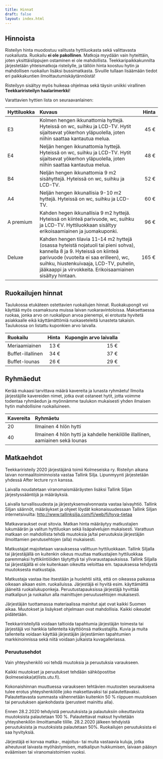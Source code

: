 ```yaml
---
title: Hinnat
draft: false
layout: index.html
---
```

## Hinnoista

Risteilyn hinta muodostuu valitusta hyttiluokasta sekä valittavasta ruokailusta. Ruokailu __ei ole pakollinen__. Matkoja myydään vain hyteittäin, joten yksittäislippujen ostaminen ei ole mahdollista. Teekkaripaikkakunnilta järjestetään yhteismatkoja risteilylle, ja tällöin hinta koostuu hytin ja mahdollisen ruokailun lisäksi bussimatkasta. Sivuille tullaan lisäämään tiedot eri paikkakuntien ilmoittautumiskäytännöistä!

Risteilyyn sisältyy myös huikeaa ohjelmaa sekä täysin uniikki virallinen __Teekkariristeilyn haalarimerkki__!

Varattavien hyttien lista on seuraavanlainen:

| Hyttiluokka   | Kuvaus        | Hinta |
|:------------- |:--------------| -----:|
| E3 | Kolmen hengen ikkunattomia hyttejä. Hyteissä on wc, suihku ja LCD-TV. Hytit sijaitsevat yökerhon yläpuolella, joten niihin saattaa kantautua melua. | 45 € |
| E4 | Neljän hengen ikkunattomia hyttejä. Hyteissä on wc, suihku ja LCD-TV. Hytit sijaitsevat yökerhon yläpuolella, joten niihin saattaa kantautua melua. | 48 € |
| B4 | Neljän hengen ikkunattomia 9 m2 sisähyttejä. Hyteissä on wc, suihku ja LCD-TV. | 52 € |
| A4 | Neljän hengen ikkunallisia 9-10 m2 hyttejä. Hyteissä on wc, suihku ja LCD-TV. | 60 € |
| A premium |  Kahden hegen ikkunallisia 9 m2 hyttejä. Hyteissä on kiinteä parivuode, wc, suihku ja LCD-TV. Hyttiluokkaan sisältyy erikoisaamiainen ja juomakuponki.  | 96 € |
| Deluxe | Kahden hengen tilavia 11–14 m2 hyttejä (osassa hyteistä nojatuoli tai pieni sohva), kannella 8 ja 9. Hyteissä on kiinteä parivuode (vuoteita ei saa erilleen), wc, suihku, hiustenkuivaaja, LCD-TV, puhelin, jääkaappi ja virvokkeita. Erikoisaamiainen sisältyy hintaan. | 165&nbsp;€ |

## Ruokailujen hinnat

Taulukossa etukäteen ostettavien ruokailujen hinnat. Ruokakupongit voi käyttää myös osamaksuna muissa laivan ruokaravintoloissa. Maksettaessa ruokaa, jonka arvo on ruokalipun arvoa pienempi, ei erotusta hyvitetä asiakkaalle eikä käyttämättömiä ruokaseteleitä lunasteta takaisin. Taulukossa on listattu kuponkien arvo laivalla.

| Ruokailu | Hinta | Kupongin arvo laivalla |
|:---------|------:|-------------:|
|Meriaamiainen | 13 € | 15 € |
|Buffet-illallinen | 34 € | 37 € |
|Buffet-lounas | 26 € | 29 € |

## Ryhmäedut

Kerää mukaasi tarvittava määrä kavereita ja lunasta ryhmäetu! Ilmoita järjestäjille kavereiden nimet, jotka ovat ostaneet hytit, jotta voimme todentaa ryhmäedun ja myönnämme taulukon mukaisesti yhden ilmaisen hytin mahdollisine ruokailuineen.

| Kavereita  | Ryhmäetu      |
|:---------- | :------------ |
| 20 | Ilmainen 4 hlön hytti |
| 40 | Ilmainen 4 hlön hytti ja kahdelle henkilölle illallinen, aamiainen sekä lounas |

## Matkaehdot

Teekkariristeily 2020 järjestäjänä toimii Kolmeseiska ry. Risteilyn aikana laivan normaalitoiminnoista vastaa Tallink Silja. Lipunmyynti järjestetään yhdessä After lecture ry:n kanssa.

Laivalla noudatetaan viranomaismääräysten lisäksi Tallink Siljan järjestyssääntöjä ja määräyksiä.

Laivalla turvallisuudesta ja järjestyksenvalvonnasta vastaa laivayhtiö. Tallink Siljan säännöt, määräykset ja ohjeet löydät kokonaisuudessaan Tallink Siljan internetsivuilta: http://www.tallinksilja.com/fi/web/fi/hyva-tietaa

Matkavaraukset ovat sitovia. Matkan hinta määräytyy matkustajien lukumäärän ja valitun hyttiluokan sekä lisäpalvelujen mukaisesti. Varattuun matkaan on mahdollista tehdä muutoksia ja/tai peruutuksia järjestäjän ilmoittamien perutusehtojen (alla) mukaisesti.

Matkustajat majoitetaan varauksessa valittuun hyttiluokkaan. Tallink Siljalla tai järjestäjällä on kuitenkin oikeus muuttaa matkustajien hyttiluokkaa paremmaksi hyttikiintiöiden täytyttyä tai ylivaraustapauksissa. Tallink Siljalla tai järjestäjällä ei ole kuitenkaan oikeutta veloittaa em. tapauksessa tehdystä muutoksesta matkustajia.

Matkustaja vastaa itse itsestään ja huolehtii siitä, että on oikeassa paikassa oikeaan aikaan esim. ruokailuissa. Järjestäjä ei hyvitä esim. käyttämättä jääneitä ruokailukuponkeja. Peruutustapauksissa järjestäjä hyvittää matkalipun ja ruokailun alla mainittujen peruutusehtojen mukaisesti.

Järjestäjän tuottamassa materiaalissa mainitut ajat ovat kaikki Suomen aikaa. Muutokset ja lisäykset ohjelmaan ovat mahdollisia. Kaikki oikeudet pidätetään.

Teekkariristeilyllä voidaan taltioida tapahtumia järjestäjän toimesta tai järjestäjä voi hankkia tallenteita käyttöönsä matkustajilta. Kuvia ja muita tallenteita voidaan käyttää järjestäjän järjestämien tapahtumien markkinoinnissa sekä niitä voidaan julkaista kuvagalleriassa.

### Peruutusehdot

Vain yhteyshenkilö voi tehdä muutoksia ja peruutuksia varaukseen.

Kaikki muutokset ja peruutukset tehdään sähköpostitse (kolmeseiska(at)lists.utu.fi).

Kokonaishinnan muuttuessa varaukseen tehtävien muutosten seurauksena tulee erotus yhteyshenkilölle joko maksettavaksi tai palautettavaksi. Palautettavasta summasta vähennetään kuitenkin 50 % riippuen muutoksen tai peruutuksen ajankohdasta (perusteet mainittu alla).

Ennen 28.2.2020 tehdyistä peruutuksista ja palautuksiin oikeuttavista muutoksista palautetaan 100 %. Palautettavat maksut hyvitetään yhteyshenkilön ilmoittamalle tilille. 28.2.2020 jälkeen tehdyistä peruutuksista ja muutoksista palautetaan 50%. Ruokailujen peruutuksista ei saa hyvityksiä.

Järjestäjä ei korvaa matka-, majoitus- tai muita vastaavia kuluja, jotka aiheutuvat laivasta myöhästymisen, matkalipun hukkumisen, laivaan pääsyn eväämisen tai viranomaistoimien vuoksi.
